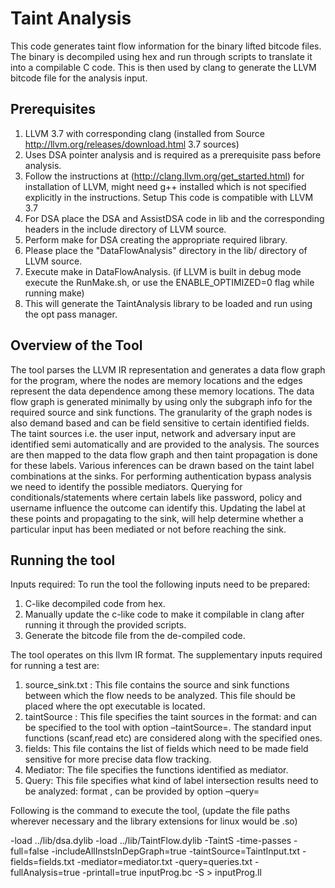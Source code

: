 Taint Analysis
=========
This code generates taint flow information for the binary lifted bitcode files. The binary is decompiled using hex and run through scripts to translate it into a compilable C code. This is then used by clang to generate the LLVM bitcode file for the analysis input. 

Prerequisites
-------
1.	LLVM 3.7 with corresponding clang (installed from Source http://llvm.org/releases/download.html 3.7 sources)
2.	Uses DSA pointer analysis and is required as a prerequisite pass before analysis.
3.	Follow the instructions at (http://clang.llvm.org/get_started.html) for installation of LLVM, might need g++ installed which is not specified explicitly in the instructions.
Setup
This code is compatible with LLVM 3.7
1.	For DSA place the DSA and AssistDSA code in lib and the corresponding headers in the include directory of LLVM source. 
2.	Perform make for DSA creating the appropriate required library.
3.	Please place the "DataFlowAnalysis" directory in the lib/ directory of LLVM source.
5.	Execute make in DataFlowAnalysis. (if LLVM is built in debug mode execute the RunMake.sh, or use the ENABLE_OPTIMIZED=0 flag while running make)
6.	This will generate the TaintAnalysis library to be loaded and run using the opt pass manager. 


Overview of the Tool
--------
The tool parses the LLVM IR representation and generates a data flow graph for the program, where the nodes are memory locations and the edges represent the data dependence among these memory locations. The data flow graph is generated minimally by using only the subgraph info for the required source and sink functions. The granularity of the graph nodes is also demand based and can be field sensitive to certain identified fields. 
The taint sources i.e. the user input, network and adversary input are identified semi automatically and are provided to the analysis. The sources are then mapped to the data flow graph and then taint propagation is done for these labels. Various inferences can be drawn based on the taint label combinations at the sinks. For performing authentication bypass analysis we need to identify the possible mediators. Querying for conditionals/statements where certain labels like password, policy and username influence the outcome can identify this. Updating the label at these points and propagating to the sink, will help determine whether a particular input has been mediated or not before reaching the sink.

Running the tool
---------
Inputs required: To run the tool the following inputs need to be prepared: 
1. C-like decompiled code from hex. 
2. Manually update the c-like code to make it compilable in clang after running it through the provided scripts. 
3. Generate the bitcode file from the de-compiled code.

The tool operates on this llvm IR format. The supplementary inputs required for running a test are:
1.	source_sink.txt : This file contains the source and sink functions between which the flow needs to be analyzed. This file should be placed where the opt executable is located. 
2.	taintSource : This file specifies the taint sources in the format: <function varname label> and can be specified to the tool with option –taintSource=<file>. The standard input functions (scanf,read etc) are considered along with the specified ones. 
3.	fields: This file contains the list of fields which need to be made field sensitive for more precise data flow tracking.
4.	Mediator: The file specifies the functions identified as mediator. 
5.	Query: This file specifies what kind of label intersection results need to be analyzed: format <intersect  label1 label2>, can be provided by option –query=<file>

Following is the command to execute the tool, (update the file paths wherever necessary and the library extensions for linux would be .so)

-load ../lib/dsa.dylib -load ../lib/TaintFlow.dylib  -TaintS -time-passes -full=false -includeAllInstsInDepGraph=true -taintSource=TaintInput.txt  -fields=fields.txt -mediator=mediator.txt -query=queries.txt -fullAnalysis=true -printall=true inputProg.bc -S > inputProg.ll

